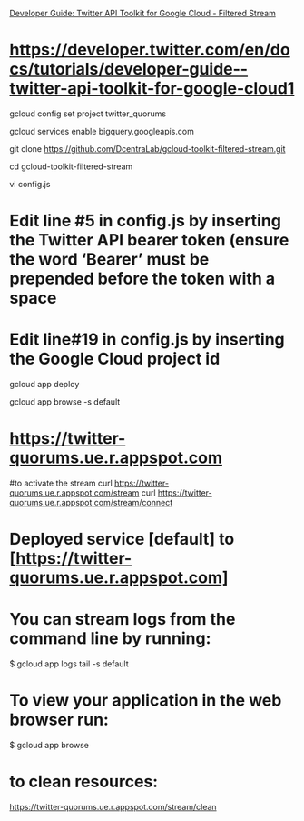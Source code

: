 [Developer Guide: Twitter API Toolkit for Google Cloud - Filtered Stream](https://developer.twitter.com/en/docs/tutorials/developer-guide--twitter-api-toolkit-for-google-cloud1)


# https://developer.twitter.com/en/docs/tutorials/developer-guide--twitter-api-toolkit-for-google-cloud1

gcloud config set project twitter_quorums

gcloud services enable bigquery.googleapis.com

git clone https://github.com/DcentraLab/gcloud-toolkit-filtered-stream.git

cd gcloud-toolkit-filtered-stream

vi config.js

# Edit line #5 in config.js by inserting the Twitter API bearer token (ensure the word ‘Bearer’ must be prepended before the token with a space

# Edit line#19 in config.js by inserting the Google Cloud project id

gcloud app deploy

gcloud app browse -s default
# https://twitter-quorums.ue.r.appspot.com

#to activate the stream
curl https://twitter-quorums.ue.r.appspot.com/stream
curl https://twitter-quorums.ue.r.appspot.com/stream/connect

# Deployed service [default] to [https://twitter-quorums.ue.r.appspot.com]

# You can stream logs from the command line by running:
$ gcloud app logs tail -s default

# To view your application in the web browser run:
$ gcloud app browse

# to clean resources:
https://twitter-quorums.ue.r.appspot.com/stream/clean

